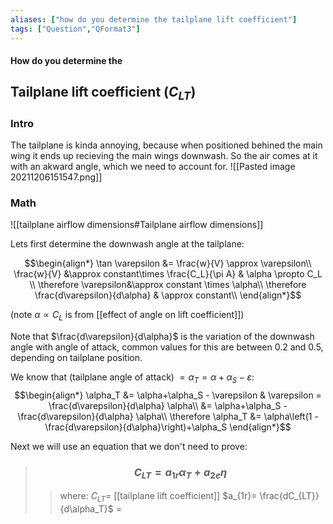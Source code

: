 ```yaml
---
aliases: ["how do you determine the tailplane lift coefficient"]
tags: ["Question","QFormat3"]
---
```


#### How do you determine the
## Tailplane lift coefficient ($C_{LT}$)
### Intro
The tailplane is kinda annoying, because when positioned behined the main wing it ends up recieving the main wings downwash. So the air comes at it with an akward angle, which we need to account for.
![[Pasted image 20211206151547.png]]

### Math
![[tailplane airflow dimensions#Tailplane airflow dimensions]]

Lets first determine the downwash angle at the tailplane:

$$\begin{align*}
 \tan \varepsilon &= \frac{w}{V} \approx \varepsilon\\
\frac{w}{V} &\approx constant\times \frac{C_L}{\pi A} & \alpha \propto C_L \\
\therefore \varepsilon&\approx constant \times \alpha\\
\therefore \frac{d\varepsilon}{d\alpha} & \approx constant\\
\end{align*}$$

(note $\alpha \propto C_L$ is from [[effect of angle on lift coefficient]])

Note that $\frac{d\varepsilon}{d\alpha}$ is the variation of the downwash angle with angle of attack, common values for this are between 0.2 and 0.5, depending on tailplane position.

We know that (tailplane angle of attack) $=\alpha_T = \alpha+\alpha_S - \varepsilon$:
$$\begin{align*}
\alpha_T &= \alpha+\alpha_S - \varepsilon & \varepsilon = \frac{d\varepsilon}{d\alpha} \alpha\\
&= \alpha+\alpha_S - \frac{d\varepsilon}{d\alpha} \alpha\\
\therefore \alpha_T &= \alpha\left(1 - \frac{d\varepsilon}{d\alpha}\right)+\alpha_S
\end{align*}$$

Next we will use an equation that we don't need to prove:

> ### $$ C_{LT} = a_{1r} \alpha_T + a_{2e} \eta $$ 
>> where:
>> $C_{LT}=$ [[tailplane lift coefficient]]
>> $a_{1r}= \frac{dC_{LT}}{d\alpha_T}$ 
>> $=$